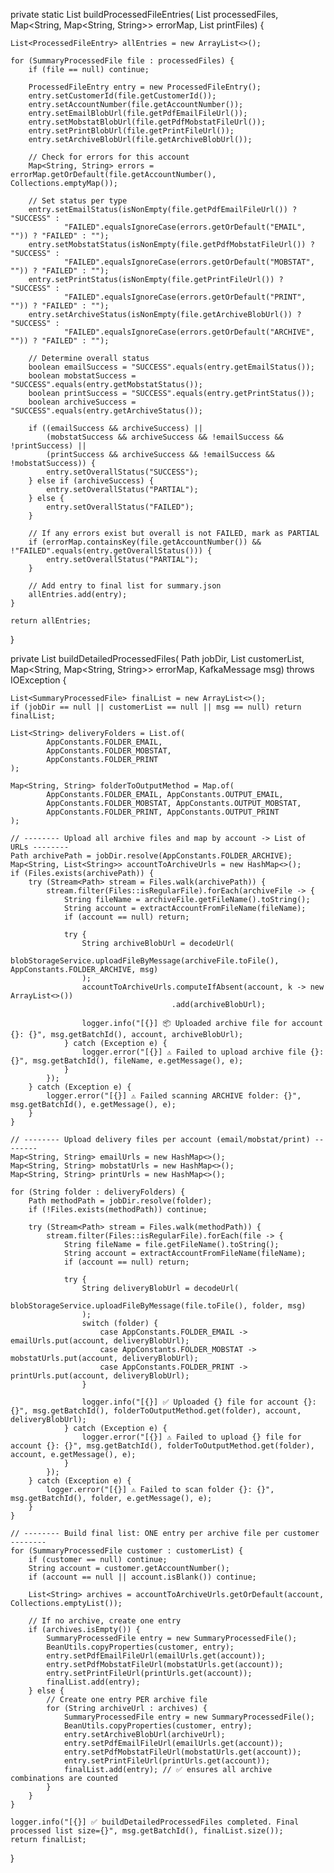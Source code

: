 private static List<ProcessedFileEntry> buildProcessedFileEntries(
        List<SummaryProcessedFile> processedFiles,
        Map<String, Map<String, String>> errorMap,
        List<PrintFile> printFiles) {

    List<ProcessedFileEntry> allEntries = new ArrayList<>();

    for (SummaryProcessedFile file : processedFiles) {
        if (file == null) continue;

        ProcessedFileEntry entry = new ProcessedFileEntry();
        entry.setCustomerId(file.getCustomerId());
        entry.setAccountNumber(file.getAccountNumber());
        entry.setEmailBlobUrl(file.getPdfEmailFileUrl());
        entry.setMobstatBlobUrl(file.getPdfMobstatFileUrl());
        entry.setPrintBlobUrl(file.getPrintFileUrl());
        entry.setArchiveBlobUrl(file.getArchiveBlobUrl());

        // Check for errors for this account
        Map<String, String> errors = errorMap.getOrDefault(file.getAccountNumber(), Collections.emptyMap());

        // Set status per type
        entry.setEmailStatus(isNonEmpty(file.getPdfEmailFileUrl()) ? "SUCCESS" :
                "FAILED".equalsIgnoreCase(errors.getOrDefault("EMAIL", "")) ? "FAILED" : "");
        entry.setMobstatStatus(isNonEmpty(file.getPdfMobstatFileUrl()) ? "SUCCESS" :
                "FAILED".equalsIgnoreCase(errors.getOrDefault("MOBSTAT", "")) ? "FAILED" : "");
        entry.setPrintStatus(isNonEmpty(file.getPrintFileUrl()) ? "SUCCESS" :
                "FAILED".equalsIgnoreCase(errors.getOrDefault("PRINT", "")) ? "FAILED" : "");
        entry.setArchiveStatus(isNonEmpty(file.getArchiveBlobUrl()) ? "SUCCESS" :
                "FAILED".equalsIgnoreCase(errors.getOrDefault("ARCHIVE", "")) ? "FAILED" : "");

        // Determine overall status
        boolean emailSuccess = "SUCCESS".equals(entry.getEmailStatus());
        boolean mobstatSuccess = "SUCCESS".equals(entry.getMobstatStatus());
        boolean printSuccess = "SUCCESS".equals(entry.getPrintStatus());
        boolean archiveSuccess = "SUCCESS".equals(entry.getArchiveStatus());

        if ((emailSuccess && archiveSuccess) ||
            (mobstatSuccess && archiveSuccess && !emailSuccess && !printSuccess) ||
            (printSuccess && archiveSuccess && !emailSuccess && !mobstatSuccess)) {
            entry.setOverallStatus("SUCCESS");
        } else if (archiveSuccess) {
            entry.setOverallStatus("PARTIAL");
        } else {
            entry.setOverallStatus("FAILED");
        }

        // If any errors exist but overall is not FAILED, mark as PARTIAL
        if (errorMap.containsKey(file.getAccountNumber()) && !"FAILED".equals(entry.getOverallStatus())) {
            entry.setOverallStatus("PARTIAL");
        }

        // Add entry to final list for summary.json
        allEntries.add(entry);
    }

    return allEntries;
}

private List<SummaryProcessedFile> buildDetailedProcessedFiles(
        Path jobDir,
        List<SummaryProcessedFile> customerList,
        Map<String, Map<String, String>> errorMap,
        KafkaMessage msg) throws IOException {

    List<SummaryProcessedFile> finalList = new ArrayList<>();
    if (jobDir == null || customerList == null || msg == null) return finalList;

    List<String> deliveryFolders = List.of(
            AppConstants.FOLDER_EMAIL,
            AppConstants.FOLDER_MOBSTAT,
            AppConstants.FOLDER_PRINT
    );

    Map<String, String> folderToOutputMethod = Map.of(
            AppConstants.FOLDER_EMAIL, AppConstants.OUTPUT_EMAIL,
            AppConstants.FOLDER_MOBSTAT, AppConstants.OUTPUT_MOBSTAT,
            AppConstants.FOLDER_PRINT, AppConstants.OUTPUT_PRINT
    );

    // -------- Upload all archive files and map by account -> List of URLs --------
    Path archivePath = jobDir.resolve(AppConstants.FOLDER_ARCHIVE);
    Map<String, List<String>> accountToArchiveUrls = new HashMap<>();
    if (Files.exists(archivePath)) {
        try (Stream<Path> stream = Files.walk(archivePath)) {
            stream.filter(Files::isRegularFile).forEach(archiveFile -> {
                String fileName = archiveFile.getFileName().toString();
                String account = extractAccountFromFileName(fileName);
                if (account == null) return;

                try {
                    String archiveBlobUrl = decodeUrl(
                            blobStorageService.uploadFileByMessage(archiveFile.toFile(), AppConstants.FOLDER_ARCHIVE, msg)
                    );
                    accountToArchiveUrls.computeIfAbsent(account, k -> new ArrayList<>())
                                        .add(archiveBlobUrl);

                    logger.info("[{}] 📦 Uploaded archive file for account {}: {}", msg.getBatchId(), account, archiveBlobUrl);
                } catch (Exception e) {
                    logger.error("[{}] ⚠️ Failed to upload archive file {}: {}", msg.getBatchId(), fileName, e.getMessage(), e);
                }
            });
        } catch (Exception e) {
            logger.error("[{}] ⚠️ Failed scanning ARCHIVE folder: {}", msg.getBatchId(), e.getMessage(), e);
        }
    }

    // -------- Upload delivery files per account (email/mobstat/print) --------
    Map<String, String> emailUrls = new HashMap<>();
    Map<String, String> mobstatUrls = new HashMap<>();
    Map<String, String> printUrls = new HashMap<>();

    for (String folder : deliveryFolders) {
        Path methodPath = jobDir.resolve(folder);
        if (!Files.exists(methodPath)) continue;

        try (Stream<Path> stream = Files.walk(methodPath)) {
            stream.filter(Files::isRegularFile).forEach(file -> {
                String fileName = file.getFileName().toString();
                String account = extractAccountFromFileName(fileName);
                if (account == null) return;

                try {
                    String deliveryBlobUrl = decodeUrl(
                            blobStorageService.uploadFileByMessage(file.toFile(), folder, msg)
                    );
                    switch (folder) {
                        case AppConstants.FOLDER_EMAIL -> emailUrls.put(account, deliveryBlobUrl);
                        case AppConstants.FOLDER_MOBSTAT -> mobstatUrls.put(account, deliveryBlobUrl);
                        case AppConstants.FOLDER_PRINT -> printUrls.put(account, deliveryBlobUrl);
                    }

                    logger.info("[{}] ✅ Uploaded {} file for account {}: {}", msg.getBatchId(), folderToOutputMethod.get(folder), account, deliveryBlobUrl);
                } catch (Exception e) {
                    logger.error("[{}] ⚠️ Failed to upload {} file for account {}: {}", msg.getBatchId(), folderToOutputMethod.get(folder), account, e.getMessage(), e);
                }
            });
        } catch (Exception e) {
            logger.error("[{}] ⚠️ Failed to scan folder {}: {}", msg.getBatchId(), folder, e.getMessage(), e);
        }
    }

    // -------- Build final list: ONE entry per archive file per customer --------
    for (SummaryProcessedFile customer : customerList) {
        if (customer == null) continue;
        String account = customer.getAccountNumber();
        if (account == null || account.isBlank()) continue;

        List<String> archives = accountToArchiveUrls.getOrDefault(account, Collections.emptyList());

        // If no archive, create one entry
        if (archives.isEmpty()) {
            SummaryProcessedFile entry = new SummaryProcessedFile();
            BeanUtils.copyProperties(customer, entry);
            entry.setPdfEmailFileUrl(emailUrls.get(account));
            entry.setPdfMobstatFileUrl(mobstatUrls.get(account));
            entry.setPrintFileUrl(printUrls.get(account));
            finalList.add(entry);
        } else {
            // Create one entry PER archive file
            for (String archiveUrl : archives) {
                SummaryProcessedFile entry = new SummaryProcessedFile();
                BeanUtils.copyProperties(customer, entry);
                entry.setArchiveBlobUrl(archiveUrl);
                entry.setPdfEmailFileUrl(emailUrls.get(account));
                entry.setPdfMobstatFileUrl(mobstatUrls.get(account));
                entry.setPrintFileUrl(printUrls.get(account));
                finalList.add(entry); // ✅ ensures all archive combinations are counted
            }
        }
    }

    logger.info("[{}] ✅ buildDetailedProcessedFiles completed. Final processed list size={}", msg.getBatchId(), finalList.size());
    return finalList;
}
